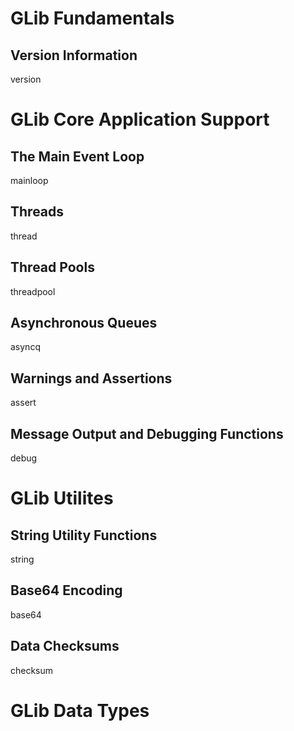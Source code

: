 # GLib Fundamentals

## Version Information

version

# GLib Core Application Support

## The Main Event Loop

mainloop

## Threads

thread

## Thread Pools

threadpool

## Asynchronous Queues

asyncq

## Warnings and Assertions

assert

## Message Output and Debugging Functions

debug

# GLib Utilites

## String Utility Functions

string

## Base64 Encoding

base64

## Data Checksums

checksum

# GLib Data Types
